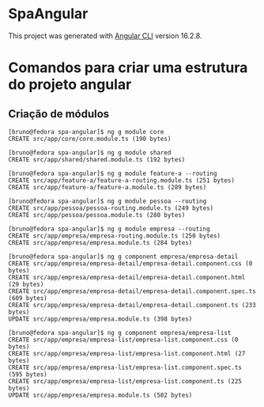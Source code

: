 # SpaAngular

This project was generated with [Angular CLI](https://github.com/angular/angular-cli) version 16.2.8.

# Comandos para criar uma estrutura do projeto angular

## Criação de módulos
```shell
[bruno@fedora spa-angular]$ ng g module core
CREATE src/app/core/core.module.ts (190 bytes)
```

```shell
[bruno@fedora spa-angular]$ ng g module shared
CREATE src/app/shared/shared.module.ts (192 bytes)
```

```shell
[bruno@fedora spa-angular]$ ng g module feature-a --routing
CREATE src/app/feature-a/feature-a-routing.module.ts (251 bytes)
CREATE src/app/feature-a/feature-a.module.ts (289 bytes)
```

```shell
[bruno@fedora spa-angular]$ ng g module pessoa --routing
CREATE src/app/pessoa/pessoa-routing.module.ts (249 bytes)
CREATE src/app/pessoa/pessoa.module.ts (280 bytes)
```

 ```shell
[bruno@fedora spa-angular]$ ng g module empresa --routing
CREATE src/app/empresa/empresa-routing.module.ts (250 bytes)
CREATE src/app/empresa/empresa.module.ts (284 bytes)
 ```
```shell
[bruno@fedora spa-angular]$ ng g component empresa/empresa-detail
CREATE src/app/empresa/empresa-detail/empresa-detail.component.css (0 bytes)
CREATE src/app/empresa/empresa-detail/empresa-detail.component.html (29 bytes)
CREATE src/app/empresa/empresa-detail/empresa-detail.component.spec.ts (609 bytes)
CREATE src/app/empresa/empresa-detail/empresa-detail.component.ts (233 bytes)
UPDATE src/app/empresa/empresa.module.ts (398 bytes)
```

```shell
[bruno@fedora spa-angular]$ ng g component empresa/empresa-list
CREATE src/app/empresa/empresa-list/empresa-list.component.css (0 bytes)
CREATE src/app/empresa/empresa-list/empresa-list.component.html (27 bytes)
CREATE src/app/empresa/empresa-list/empresa-list.component.spec.ts (595 bytes)
CREATE src/app/empresa/empresa-list/empresa-list.component.ts (225 bytes)
UPDATE src/app/empresa/empresa.module.ts (502 bytes)
```